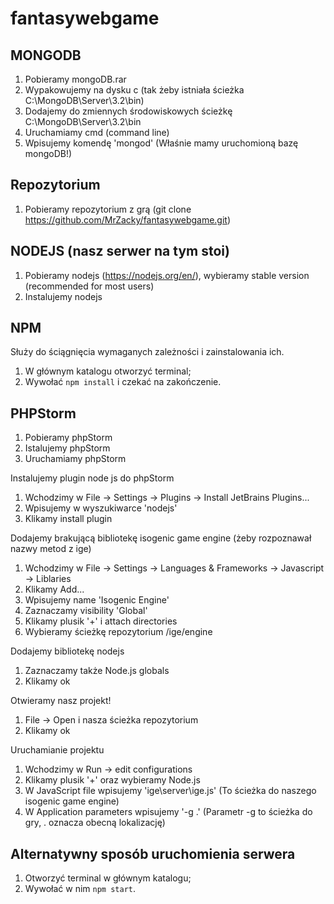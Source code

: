# fantasywebgame

## MONGODB

1. Pobieramy mongoDB.rar
2. Wypakowujemy na dysku c (tak żeby istniała ścieżka C:\MongoDB\Server\3.2\bin)
3. Dodajemy do zmiennych środowiskowych ścieżkę C:\MongoDB\Server\3.2\bin
4. Uruchamiamy cmd (command line)
5. Wpisujemy komendę 'mongod' (Właśnie mamy uruchomioną bazę mongoDB!)

## Repozytorium

1. Pobieramy repozytorium z grą (git clone https://github.com/MrZacky/fantasywebgame.git)

## NODEJS (nasz serwer na tym stoi)

1. Pobieramy nodejs (https://nodejs.org/en/), wybieramy stable version (recommended for most users)
2. Instalujemy nodejs

## NPM

Służy do ściągnięcia wymaganych zależności i zainstalowania ich.

1. W głównym katalogu otworzyć terminal;
2. Wywołać `npm install` i czekać na zakończenie.

## PHPStorm

1. Pobieramy phpStorm
2. Istalujemy phpStorm
3. Uruchamiamy phpStorm

Instalujemy plugin node js do phpStorm

1. Wchodzimy w File -> Settings -> Plugins -> Install JetBrains Plugins...
2. Wpisujemy w wyszukiwarce 'nodejs'
3. Klikamy install plugin

Dodajemy brakującą bibliotekę isogenic game engine (żeby rozpoznawał nazwy metod z ige)

1. Wchodzimy w File -> Settings -> Languages & Frameworks -> Javascript -> Liblaries
2. Klikamy Add...
3. Wpisujemy name 'Isogenic Engine'
4. Zaznaczamy visibility 'Global'
5. Klikamy plusik '+' i attach directories
6. Wybieramy ścieżkę repozytorium /ige/engine

Dodajemy bibliotekę nodejs

1. Zaznaczamy także Node.js globals
2. Klikamy ok

Otwieramy nasz projekt!

1. File -> Open i nasza ścieżka repozytorium
2. Klikamy ok

Uruchamianie projektu

1. Wchodzimy w Run -> edit configurations
2. Klikamy plusik '+' oraz wybieramy Node.js
3. W JavaScript file wpisujemy 'ige\server\ige.js' (To ścieżka do naszego isogenic game engine)
4. W Application parameters wpisujemy '-g .' (Parametr -g to ścieżka do gry, . oznacza obecną lokalizację)

## Alternatywny sposób uruchomienia serwera

1. Otworzyć terminal w głównym katalogu;
2. Wywołać w nim `npm start`.

